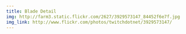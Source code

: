 ```yaml
---
title: Blade Detail
img: http://farm3.static.flickr.com/2627/3929573147_84452f6e7f.jpg
img_link: http://www.flickr.com/photos/twitchdotnet/3929573147/
---
```

